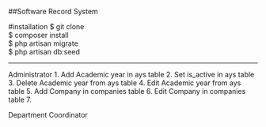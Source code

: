 ##Software Record System

#installation
$ git clone <br />
$ composer install <br />
$ php artisan migrate <br />
$ php artisan db:seed <br />

<hr />
Administrator
1. Add Academic year in ays table
2. Set is_active in ays table
3. Delete Academic year from ays table
4. Edit Academic year from ays table
5. Add Company in companies table
6. Edit Company in companies table
7.

Department Coordinator
